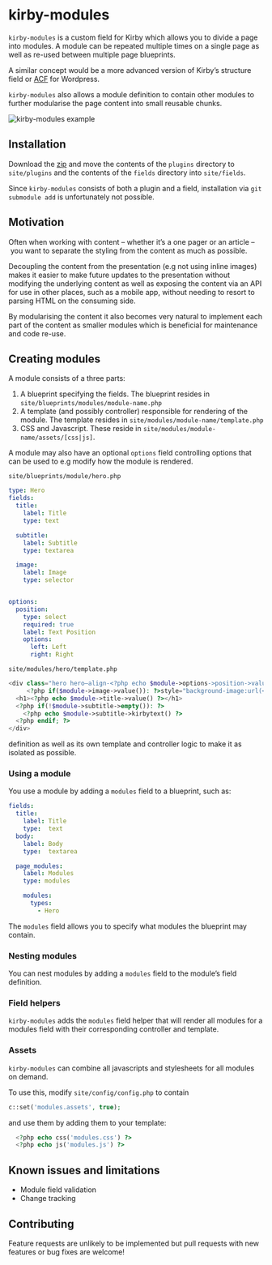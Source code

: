 # kirby-modules
`kirby-modules` is a custom field for Kirby which allows you to divide a page into modules. A module can be repeated multiple times on a single page as well as re-used between multiple page blueprints.

A similar concept would be a more advanced version of Kirby’s structure field or [ACF](https://www.advancedcustomfields.com/add-ons/repeater-field/) for Wordpress.

`kirby-modules` also allows a module definition to contain other modules to further modularise the page content into small reusable chunks.

![kirby-modules example](http://i.imgur.com/rXPuthT.gif)


## Installation
Download the [zip](https://github.com/frekw/kirby-modules/archive/master.zip) and move the contents of the `plugins` directory to `site/plugins` and the contents of the `fields` directory into `site/fields`.

Since `kirby-modules` consists of both a plugin and a field, installation via `git submodule add` is unfortunately not possible.

## Motivation
Often when working with content – whether it’s a one pager or an article – you want to separate the styling from the content as much as possible.

Decoupling the content from the presentation (e.g not using inline images) makes it easier to make future updates to the presentation without modifying the underlying content as well as   exposing the content via an API for use in other places, such as a mobile app, without needing to resort to parsing HTML on the consuming side.

By modularising the content it also becomes very natural to implement each part of the content as smaller modules which is beneficial for maintenance and code re-use.

## Creating modules
A module consists of a three parts:
1. A blueprint specifying the fields. The blueprint resides in `site/blueprints/modules/module-name.php`
2. A template (and possibly controller) responsible for rendering of the module. The template resides in `site/modules/module-name/template.php`
3. CSS and Javascript. These reside in `site/modules/module-name/assets/[css|js]`.

A module may also have an optional `options` field controlling options that can be used to e.g modify how the module is rendered.

`site/blueprints/module/hero.php`
```yaml
type: Hero
fields:
  title:
    label: Title
    type: text

  subtitle:
    label: Subtitle
    type: textarea

  image:
    label: Image
    type: selector


options:
  position:
    type: select
    required: true
    label: Text Position
    options:
      left: Left
      right: Right
```

`site/modules/hero/template.php`
```php
<div class="hero hero—align-<?php echo $module->options->position->value() ?>"
     <?php if($module->image->value()): ?>style="background-image:url(<?php echo $module->image->toFile()->url() ?>);"<?php endif; ?>>
  <h1><?php echo $module->title->value() ?></h1>
  <?php if(!$module->subtitle->empty()): ?>
    <?php echo $module->subtitle->kirbytext() ?>
  <?php endif; ?>
</div>

```

 definition as well as its own template and controller logic to make it as isolated as possible.

### Using a module
You use a module by adding a `modules` field to a blueprint, such as:

```yaml
fields:
  title:
    label: Title
    type:  text
  body:
    label: Body
    type:  textarea

  page_modules:
    label: Modules
    type: modules

    modules:
      types:
        - Hero
```

The `modules` field allows you to specify what modules the blueprint may contain.

### Nesting modules
You can nest modules by adding a `modules` field to the module’s field definition.

### Field helpers
`kirby-modules` adds the `modules` field helper that will render all modules for a modules field with their corresponding controller and template.

### Assets
`kirby-modules` can combine all javascripts and stylesheets for all modules on demand.

To use this, modify `site/config/config.php` to contain

```php
c::set('modules.assets', true);
```

and use them by adding them to your template:

```php
  <?php echo css('modules.css') ?>
  <?php echo js('modules.js') ?>

```

## Known issues and limitations
- Module field validation
- Change tracking

## Contributing
Feature requests are unlikely to be implemented but pull requests with new features or bug fixes are welcome!
